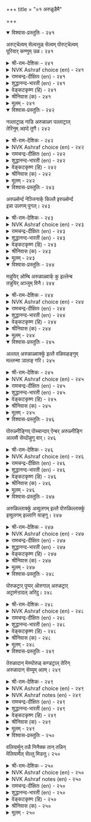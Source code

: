 +++
title = "०१ अरुळुडैमै"

+++


<details open><summary>विश्वास-प्रस्तुतिः - २४१</summary>

अरुट्चॆल्वम् सॆल्वत्तुळ् सॆल्वम् पॊरुट्चॆल्वम्  
पूरियार् कण्णुम् उळ।      २४१
</details>

<details><summary>श्री-राम-देशिकः - २४१</summary>

दयारूपं धनं सर्वधनादुत्तम मुच्यते ।  
इतराणि धनानीह सन्ति नीचजनेष्वपि ॥ २४१॥
</details>

<details><summary>NVK Ashraf choice (en) - २४१</summary>

०२४१
The wealth of wealth is the wealth of grace.
Material wealth, even the mean possess. *
( Shuddhananda Bharatiar), (P.S. Sundaram)
</details>

<details><summary>रामचन्द्र-दीक्षितः (en) - २४१</summary>

241\. aruṭ celvam, celvattuḷ celvam; poruṭ celvam  
pūriyārkaṇṇum uḷa.

241\. The crown of wealth is one’s compassion; all other wealth is found even among meanest of men.  
</details>

<details><summary>शुद्धानन्द-भारती (en) - २४१</summary>

25\. அருளுடைமை - Compassion

1\. அருட்செல்வம் செல்வத்துள் செல்வம் பொருட்செல்வம்  
பூரியார் கண்ணும் உள  
The wealth of wealth is wealth of grace  
Earthly wealth e'en the basest has.        241  
</details>

<details><summary>वेङ्कटकृष्ण (हि) - २४१</summary>

241
सर्व धनों में श्रेष्ठ है, दयारूप संपत्ति ।  
नीच जनों के पास भी, है भौतिक संपत्ति ॥
</details>

<details><summary>श्रीनिवास (क) - २४१</summary>

241. करुणॆय सिरियु सिरियॊळगॆ सिरियॆनिसिकॊळ्ळुवुदु; हणवन्तिकॆय सिरियु कीळादवरल्लियू इरुवुदु.

</details>

<details><summary>मूलम् - २४१</summary>

अरुट्चॆल्वम् सॆल्वत्तुळ् सॆल्वम् पॊरुट्चॆल्वम्  
पूरियार् कण्णुम् उळ।      २४१
</details>

<details open><summary>विश्वास-प्रस्तुतिः - २४२</summary>

नल्लाट्राळ् नाडि अरुळाळ्ग पल्लाट्राल्  
तेरिनुम् अह्दे तुणै।      २४२
</details>

<details><summary>श्री-राम-देशिकः - २४२</summary>

सन्मार्गेण परामृश्य भवितव्यं दयावता ।  
सर्वशास्त्र परामर्शेदयैका साह्याकारिणी ॥ २४२॥
</details>

<details><summary>NVK Ashraf choice (en) - २४२</summary>

०२४२
Obtain grace by seeking the path of goodness.
That is the aid cited in all paths.
(N.V.K. Ashraf)
</details>

<details><summary>रामचन्द्र-दीक्षितः (en) - २४२</summary>

242\. nal āṟṟāṉ nāṭi aruḷ āḷka! pal āṟṟāṉ  
tēriṉum aḵtē tuṇai.

242\. Be compassionate; for compassion is the pivot of all tenets.  
</details>

<details><summary>शुद्धानन्द-भारती (en) - २४२</summary>

2\. நல்லாற்றால் நாடி அருளாள்க பல்லாற்றால்  
தேரினும் அஃதே துணை.  
Seek by sound ways good compassion;  
All faiths mark that for-salvation.        242  
</details>

<details><summary>वेङ्कटकृष्ण (हि) - २४२</summary>

242
सत्-पथ पर चल परख कर, दयाव्रती बन जाय ।  
धर्म-विवेचन सकल कर, पाया वही सहाय ॥
</details>

<details><summary>श्रीनिवास (क) - २४२</summary>

242. ऒळ्ळॆय मार्गदिन्द परिशीलिसि, करुणॆयिन्द बाळबेकु; हलवु मार्गगळिन्द (बेरॆ बेरॆ धर्मगळिन्द) विचार माडी
नोडिदरू करुणॆये बाळिगॆ आधार.

</details>

<details><summary>मूलम् - २४२</summary>

नल्लाट्राळ् नाडि अरुळाळ्ग पल्लाट्राल्  
तेरिनुम् अह्दे तुणै।      २४२
</details>

<details open><summary>विश्वास-प्रस्तुतिः - २४३</summary>

अरुळ्सेर्न्द नॆञ्जिनार्क् किल्लै इरुळ्सेर्न्द  
इन्ना उलगम् पुगल्।      २४३
</details>

<details><summary>श्री-राम-देशिकः - २४३</summary>

अन्धकारमयं धोरं नरकं न भजन्ति ते ।  
ये वै दयाद्रहृदया वर्तन्ते सर्वजन्तुषु ॥ २४३॥
</details>

<details><summary>NVK Ashraf choice (en) - २४३</summary>

०२४३
Those who are kind-hearted enter not
Into the terrible world of darkness.
(N.V.K. Ashraf)
</details>

<details><summary>रामचन्द्र-दीक्षितः (en) - २४३</summary>

243\. aruḷ cērnta neñciṉārkku illai-iruḷ cērnta  
iṉṉā ulakam pukal.

243\. The compassionate know not hell.  
</details>

<details><summary>शुद्धानन्द-भारती (en) - २४३</summary>

3\. அருள்சேர்ந்த நெஞ்சினார்க் கில்லை இருள்சேர்ந்த  
இன்னா உலகம் புகல்.  
The hearts of mercy shall not go  
Into dark worlds of gruesome woe.        243  
</details>

<details><summary>वेङ्कटकृष्ण (हि) - २४३</summary>

243
अन्धकारमय नरक है, जहाँ न सुख लवलेश ।  
दयापूर्ण का तो वहाँ, होता नहीं प्रवेश ॥
</details>

<details><summary>श्रीनिवास (क) - २४३</summary>

243. करुणॆ तुम्बिद हृदयवुळ्ळवरिगॆ इरुळु तुम्बिद नरकद भयविल्ल.

</details>

<details><summary>मूलम् - २४३</summary>

अरुळ्सेर्न्द नॆञ्जिनार्क् किल्लै इरुळ्सेर्न्द  
इन्ना उलगम् पुगल्।      २४३
</details>

<details open><summary>विश्वास-प्रस्तुतिः - २४४</summary>

मन्नुयिर् ओम्बि अरुळाळ्वार्क् कु इल्लॆन्ब  
तन्नुयिर् अञ्जुम् विनै।      २४४
</details>

<details><summary>श्री-राम-देशिकः - २४४</summary>

रक्षणात् सर्वजन्तूनां दयायाश्च प्रदर्शनात् ।  
नरो न लभते नूनं दुष्कर्म नरकप्रदम् ॥ २४४॥
</details>

<details><summary>NVK Ashraf choice (en) - २४४</summary>

०२४४
Those who protect other life with kindness
Need not fear for their own lives.
(N.V.K. Ashraf)
</details>

<details><summary>रामचन्द्र-दीक्षितः (en) - २४४</summary>

244\. 'maṉ uyir ōmpi, aruḷ āḷvāṟku il' eṉpa-  
‘taṉ uyir añcum viṉai'.

244\. Freedom from dread of sin is only for the compassionate that love all creation.  
</details>

<details><summary>शुद्धानन्द-भारती (en) - २४४</summary>

4\. மன்னுயிர் ஓம்பி அருளாள்வாற்கு இல்லென்ப  
தன்னுயிர் அஞ்சும் வினை.  
His soul is free from dread of sins  
Whose mercy serveth all beings.        244  
</details>

<details><summary>वेङ्कटकृष्ण (हि) - २४४</summary>

244
सब जीवों को पालते, दयाव्रती जो लोग ।  
प्राण-भयंकर पाप का, उन्हें न होगा योग ॥
</details>

<details><summary>श्रीनिवास (क) - २४४</summary>

244. लोकदल्लि जीविसुव प्राणिगळन्नु कापाडि करुणॆ तोरुववरिगॆ तम्म प्राणक्कञ्जबेकाद दुष्कर्मगळु
बाधिसुवुदिल्ल.

</details>

<details><summary>मूलम् - २४४</summary>

मन्नुयिर् ओम्बि अरुळाळ्वार्क् कु इल्लॆन्ब  
तन्नुयिर् अञ्जुम् विनै।      २४४
</details>

<details open><summary>विश्वास-प्रस्तुतिः - २४५</summary>

अल्लल् अरुळाळ्वार्क्कु इल्लै वळिवऴङ्गुम्  
मल्लन्मा ञालङ् गरि।      २४५
</details>

<details><summary>श्री-राम-देशिकः - २४५</summary>

दयार्द्रहृदयो भूत्वा दुःखं नाप्नोति भूतले ।  
निदर्शनं भवेदत्र लोकोऽयं प्राणिसङ्कुलः ॥ २४५॥
</details>

<details><summary>NVK Ashraf choice (en) - २४५</summary>

०२४५
This great earth and its biosphere declare
That sorrows are not for the merciful.
(N.V.K. Ashraf)
</details>

<details><summary>रामचन्द्र-दीक्षितः (en) - २४५</summary>

245\. allal, aruḷ āḷvārkku illai; vaḷi vaḻaṅkum  
mallal mā ñālam kari.

245\. The compassionate know not life’s agonies; verily the wind-blown earth is witness to it.  
</details>

<details><summary>शुद्धानन्द-भारती (en) - २४५</summary>

5\. அல்லல் அருளாள்வார்க்கு இல்லை வளிவழங்கும்  
மல்லல்மா ஞாலம் கரி  
The wide wind-fed world witness bears:  
Men of mercy meet not sorrows.        245  
</details>

<details><summary>वेङ्कटकृष्ण (हि) - २४५</summary>

245
दुःख- दर्द उनको नहीं, जो है दयानिधान ।  
पवन संचरित उर्वरा, महान भूमि प्रमाण ॥
</details>

<details><summary>श्रीनिवास (क) - २४५</summary>

245. करुणॆ तोरि बाळुववरिगॆ दुःख बाधिसुवुदिल्ल; गाळि बीसुत्त, सस्यसमृद्धवागिरुव, ई विस्तारवाद भूलोकवे
इदक्कॆ साक्षि.

</details>

<details><summary>मूलम् - २४५</summary>

अल्लल् अरुळाळ्वार्क्कु इल्लै वळिवऴङ्गुम्  
मल्लन्मा ञालङ् गरि।      २४५
</details>

<details open><summary>विश्वास-प्रस्तुतिः - २४६</summary>

पॊरुळ्नीङ्गिप् पॊच्चान्दार् ऎन्बर् अरुळ्नीङ्गि  
अल्लवै सॆय्दॊऴुगु वार्।      २४६
</details>

<details><summary>श्री-राम-देशिकः - २४६</summary>

जनाः प्राणिदयाहीनाः प्राणिनो हिंसयन्ति ये ।  
धर्मत्यागागतं जन्मदुःखं नाद्यापि तैः स्मृतम् ॥ २४६॥
</details>

<details><summary>NVK Ashraf choice (en) - २४६</summary>

०२४६
Those who do ill forsaking kindness, they say,
Must be oblivious of forsaking morality.
(P.S. Sundaram), (Satguru Subramuniyaswami)
</details>

<details><summary>रामचन्द्र-दीक्षितः (en) - २४६</summary>

246\. 'poruḷ nīṅkip poccāntār' eṉpar-'aruḷ nīṅki  
allavai ceytu oḻukuvār'.

246\. The cruel that delight in sin perhaps know not what awaits them.  
</details>

<details><summary>शुद्धानन्द-भारती (en) - २४६</summary>

6\. பொருள் நீங்கிப் பொச்சாந்தார் என்பர் அருள்நீங்கி  
அல்லவை செய்தொழுகு வார்  
Who grace forsake and graceless act  
The former loss and woes forget.        246  
</details>

<details><summary>वेङ्कटकृष्ण (हि) - २४६</summary>

246
जो निर्दय हैं पापरत, यों कहते धीमान ।  
तज कर वे पुरुषार्थ को, भूले दुःख महान ॥
</details>

<details><summary>श्रीनिवास (क) - २४६</summary>

246. (हिन्दिन जन्मदल्लि) सारवस्तुवाद धर्मवन्नु तोरॆदु बाळिन गुरियन्नु मरॆतवरे ई जन्मदल्लि करुणॆ तोरॆदु
दुष्कृत्यगळल्लि तॊडगुवरु ऎन्दु बल्लवरु हेळुत्तारॆ.

</details>

<details><summary>मूलम् - २४६</summary>

पॊरुळ्नीङ्गिप् पॊच्चान्दार् ऎन्बर् अरुळ्नीङ्गि  
अल्लवै सॆय्दॊऴुगु वार्।      २४६
</details>

<details open><summary>विश्वास-प्रस्तुतिः - २४७</summary>

अरुळिल्लार्क्कु अव्वुलगम् इल्लै पॊरुळिल्लार्क्कु  
इव्वुलगम् इल्लागि याङ्गु।      २४७
</details>

<details><summary>श्री-राम-देशिकः - २४७</summary>

वित्तहीनो न लभते इहलोके यथा सुखम् ।  
परलोके न लभते दयाशून्यः सुखं तथा ॥ २४७॥
</details>

<details><summary>NVK Ashraf choice (en) - २४७</summary>

०२४७
This world is not for the poor,
Nor the next for the unkind.
(P.S. Sundaram)
</details>

<details><summary>रामचन्द्र-दीक्षितः (en) - २४७</summary>

247\. aruḷ illārkku av ulakam illai-poruḷ illārkku  
iv ulakam illākiyāṅku.

247\. Heaven is not for the unfeeling; earth is not for the indigent.  
</details>

<details><summary>शुद्धानन्द-भारती (en) - २४७</summary>

7\. அருளில்லார்க்கு அவ்வுலகம் இல்லை பொருளில்லார்க்கு  
இவ்வுலகம் இல்லாகி யாங்கு.  
This world is not for weathless ones  
That world is not for graceless swines.        247  
</details>

<details><summary>वेङ्कटकृष्ण (हि) - २४७</summary>

247
प्राप्य नहीं धनरहित को, ज्यों इहलौकिक भोग ।  
प्राप्य नहीं परलोक का, दयारहित को योग ॥
</details>

<details><summary>श्रीनिवास (क) - २४७</summary>

247. हणविल्लदवरिगॆ ई लोकद सुखवु लभ्यवागदिरुवन्तॆ (प्राणिगळिल्ल) करुणॆ इल्लदवरिगॆ मेलु लोकद सुखवू
लभ्यवागुवुदिल्ल.

</details>

<details><summary>मूलम् - २४७</summary>

अरुळिल्लार्क्कु अव्वुलगम् इल्लै पॊरुळिल्लार्क्कु  
इव्वुलगम् इल्लागि याङ्गु।      २४७
</details>

<details open><summary>विश्वास-प्रस्तुतिः - २४८</summary>

पॊरुळट्रार् पूप्पर् ऒरुगाल् अरुळट्रार्  
अट्रार्मऱ्ऱादल् अरिदु।      २४८
</details>

<details><summary>श्री-राम-देशिकः - २४८</summary>

सत्कर्मणा दरिद्रोऽपि कदाचिद्धनिकः सुखी ।  
निर्दयस्य कुतः सौख्यं न कदापि स वर्धते ॥ २४८॥
</details>

<details><summary>NVK Ashraf choice (en) - २४८</summary>

०२४८
The poor may be rich one day,
But the graceless will always lack grace.
(P.S. Sundaram)
</details>

<details><summary>रामचन्द्र-दीक्षितः (en) - २४८</summary>

248\. poruḷ aṟṟār pūppar orukāl; aruḷ aṟṟār  
aṟṟār; maṟṟu ātal aritu.

248\. Fortune may smile on the ruined; the un feeling are the unredeemed.  
</details>

<details><summary>शुद्धानन्द-भारती (en) - २४८</summary>

8\. பொருளற்றார் பூப்பர் ஒருகால் அருளற்றார்  
அற்றார்மற் றாதல் அரிது.  
The wealthless may prosper one day;  
The graceless never bloom agay.        248  
</details>

<details><summary>वेङ्कटकृष्ण (हि) - २४८</summary>

248
निर्धन भी फूले-फले, स्यात् धनी बन जाय ।  
निर्दय है निर्धन सदा, काया पलट न जाय ॥
</details>

<details><summary>श्रीनिवास (क) - २४८</summary>

248. सिरि बत्तिदवरु ऎन्दादरॊम्मॆ मत्तॆ वृद्दि पडॆवरु, करुणॆ बत्तिदवरु मात्र बाळिन प्रयोजनदिन्द दूरवादवरे,
अवरु याव कालदल्लू कीर्तिवन्तरागुवुदु साध्यविल्ल.

</details>

<details><summary>मूलम् - २४८</summary>

पॊरुळट्रार् पूप्पर् ऒरुगाल् अरुळट्रार्  
अट्रार्मऱ्ऱादल् अरिदु।      २४८
</details>

<details open><summary>विश्वास-प्रस्तुतिः - २४९</summary>

तॆरुळादान् मॆय्प्पॊरुळ् कण्डट्राल् तेरिन्  
अरुळादान् सॆय्युम् अऱम्।      २४९
</details>

<details><summary>श्री-राम-देशिकः - २४९</summary>

ज्ञानशून्यो यथा शास्त्रात्तत्त्वार्थे नैव विन्दति ।  
निर्दयः स्वकृताद्धर्मात्तथा न लभते फलम् ॥ २४९॥
</details>

<details><summary>NVK Ashraf choice (en) - २४९</summary>

०२४९
The good acts of the graceless, if examined,
Resemble the muddled head seeing Truth.
(N.V.K. Ashraf), (P.S. Sundaram)
</details>

<details><summary>NVK Ashraf notes (en) - २४९</summary>

२४९. A good explanatory translation is given by (Satguru Subramuniyaswami). "Practicing charity without compassion is as inconceivable as realizing Truth without clarity of mind".
</details>

<details><summary>रामचन्द्र-दीक्षितः (en) - २४९</summary>

249\. teruḷātāṉ meypporuḷ kaṇṭaṟṟāl-tēriṉ,  
aruḷātāṉ ceyyum aṟam.

249\. Behold the unfeeling seeking virtue; it is like ignorance seeing light.  
</details>

<details><summary>शुद्धानन्द-भारती (en) - २४९</summary>

9\. தெருளாதான் மெய்ப்பொருள் கண்டற்றால் தேரின்  
அருளாதான் செய்யும் அறம்  
Like Truth twisted by confused mind  
Wisdom is vain in hearts unkind.        249  
</details>

<details><summary>वेङ्कटकृष्ण (हि) - २४९</summary>

249
निर्दय-जन-कृत सुकृत पर, अगर विचारा जाय ।  
तत्व-दर्श ज्यों अज्ञ का, वह तो जाना जाय ॥
</details>

<details><summary>श्रीनिवास (क) - २४९</summary>

249. करुणॆ तोरदवनु आचरिसुव धर्मवन्नु परीक्षिसि नोडिदरॆ, अदु अरिविल्लद बुद्दिगेडियॊब्बनु सत्यद तिरुळन्नु
कण्डु ग्रहिसिदन्तॆ.

</details>

<details><summary>मूलम् - २४९</summary>

तॆरुळादान् मॆय्प्पॊरुळ् कण्डट्राल् तेरिन्  
अरुळादान् सॆय्युम् अऱम्।      २४९
</details>

<details open><summary>विश्वास-प्रस्तुतिः - २५०</summary>

वलियार्मुन् तन्नै निनैक्क तान् तन्निन्  
मॆलियार्मेल् सॆल्लु मिडत्तु।      २५०
</details>

<details><summary>श्री-राम-देशिकः - २५०</summary>

यदा करुणया हीनो हिंसयेद्दुर्बलं तदा ।  
स्वस्माद्वलीयसामग्रे चिन्तयेत् स्वभयस्थितिम् ॥ २५०॥
</details>

<details><summary>NVK Ashraf choice (en) - २५०</summary>

०२५०
When you threaten one weaker than yourself,
Think of yourself before a bully.
(P.S. Sundaram)
</details>

<details><summary>NVK Ashraf notes (en) - २५०</summary>

२५०. Compare with ८९४ where Valluvar says “For the weak to challenge the mighty is to summon yama with the hand. ((P.S. Sundaram), (Satguru Subramuniyaswami))
</details>

<details><summary>रामचन्द्र-दीक्षितः (en) - २५०</summary>

250\. valiyār muṉ taṉṉai niṉaikka-tāṉ taṉṉiṉ  
meliyārmēl cellum iṭattu.

250\. Oppress not the weak; remember your fate in stronger hands.
</details>

<details><summary>शुद्धानन्द-भारती (en) - २५०</summary>

10\. வலியார்முன் தன்னை நினைக்கதான் தன்னின்  
மெலியார்மேல் செல்லும் இடத்து.  
Think how you feel before the strong  
When to the feeble you do wrong.        250  
</details>

<details><summary>वेङ्कटकृष्ण (हि) - २५०</summary>

250
रोब जमाते निबल पर, निर्दय करे विचार ।  
अपने से भी प्रभल के, सम्मुख खुद लाचार ॥
</details>

<details><summary>श्रीनिवास (क) - २५०</summary>

250. तनगिन्त बलहीनरादवरन्नु पीडिसलु मुन्दुवरियुवाग, तनगिन्त बलशालियादवर मुन्दॆ तन्नन्नु इरिसिकॊण्डु
नॆनॆदुकॊळ्ळबेकु.
</details>

<details><summary>मूलम् - २५०</summary>

वलियार्मुन् तन्नै निनैक्क तान् तन्निन्  
मॆलियार्मेल् सॆल्लु मिडत्तु।      २५०
</details>
